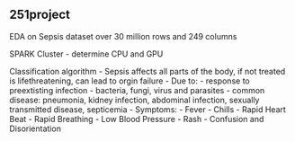 ## 251project

EDA on Sepsis dataset over 30 million rows and 249 columns

SPARK Cluster - determine CPU and GPU

Classification algorithm
       - Sepsis affects all parts of the body, if not treated is lifethreatening, can lead to orgin failure
       - Due to:
              - response to preextisting infection
              - bacteria, fungi, virus and parasites
              - common disease: pneumonia, kidney infection, abdominal infection, sexually transmitted disease, septicemia
       - Symptoms: 
              - Fever
              - Chills
              - Rapid Heart Beat
              - Rapid Breathing
              - Low Blood Pressure
              - Rash
              - Confusion and Disorientation
